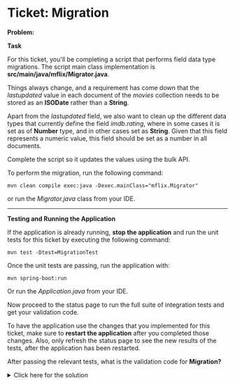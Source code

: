 # Ticket: Migration


**Problem:**

**Task**

For this ticket, you'll be completing a script that performs field data type migrations. The script main class implementation is **src/main/java/mflix/Migrator.java**.

Things always change, and a requirement has come down that the _lastupdated_ value in each document of the _movies_ collection needs to be stored as an **ISODate** rather than a **String**.

Apart from the _lastupdated_ field, we also want to clean up the different data types that currently define the field _imdb.rating_, where in some cases it is set as of **Number** type, and in other cases set as **String**. Given that this field represents a numeric value, this field should be set as a number in all documents.

Complete the script so it updates the values using the bulk API.

To perform the migration, run the following command:

```
mvn clean compile exec:java -Dexec.mainClass="mflix.Migrator"
```

or run the _Migrator.java_ class from your IDE.

---

**Testing and Running the Application**

If the application is already running, **stop the application** and run the unit tests for this ticket by executing the following command:

```
mvn test -Dtest=MigrationTest
```

Once the unit tests are passing, run the application with:

```
mvn spring-boot:run
```

Or run the _Application.java_ from your IDE.

Now proceed to the status page to run the full suite of integration tests and get your validation code.

To have the application use the changes that you implemented for this ticket, make sure to **restart the application** after you completed those changes. Also, only refresh the status page to see the new results of the tests, after the application has been restarted.

After passing the relevant tests, what is the validation code for **Migration?**
<details> 
  <summary>Click here for the solution</summary>
   Answer: 5ad9f6a64fec134d116fb06f
</details>

